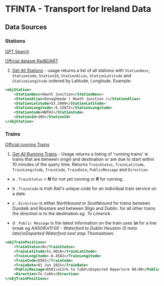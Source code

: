 # TFINTA - Transport for Ireland Data

## Data Sources

### Stations

[GPT Search](https://chatgpt.com/share/683abe5a-9e80-800d-b703-f5080a69c970)

[Official dataset Rail&DART](https://api.irishrail.ie/realtime/)

1. [Get All Stations](http://api.irishrail.ie/realtime/realtime.asmx/getAllStationsXML) - usage  returns a list of all stations with `StationDesc`, `StationCode`, `StationId`, `StationAlias`, `StationLatitude` and `StationLongitude` ordered by Latitude, Longitude. Example:

```xml
<objStation>
    <StationDesc>Howth Junction</StationDesc>
    <StationAlias>Donaghmede ( Howth Junction )</StationAlias>
    <StationLatitude>53.3909</StationLatitude>
    <StationLongitude>-6.15672</StationLongitude>
    <StationCode>HWTHJ</StationCode>
    <StationId>105</StationId>
</objStation>
```

### Trains

[Official running Trains](http://api.irishrail.ie/realtime/)

1. [Get All Running Trains](http://api.irishrail.ie/realtime/realtime.asmx/getCurrentTrainsXML) - Usage returns a listing of 'running trains' ie trains that are between origin and destination or are due to start within 10 minutes of the query time. Returns `TrainStatus`, `TrainLatitude`, `TrainLongitude`, `TrainCode`, `TrainDate`, `PublicMessage` and `Direction`.

* a . `TrainStatus` = ***N*** for not yet running or ***R*** for running.

* b . `TrainCode` is Irish Rail's unique code for an individual train service on a date.

* c . `Direction` is either *Northbound* or *Southbound* for trains between Dundalk and Rosslare and between Sligo and Dublin.  for all other trains the direction is to the destination *eg. To Limerick*.

* d . `Public Message` is the latest information on the train uses ***\n*** for a line break *eg AA509\n11:00 - Waterford to Dublin Heuston (0 mins late)\nDeparted Waterford next stop Thomastown*.

```xml
<objTrainPositions>
    <TrainStatus>N</TrainStatus>
    <TrainLatitude>51.9018</TrainLatitude>
    <TrainLongitude>-8.4582</TrainLongitude>
    <TrainCode>D501</TrainCode>
    <TrainDate>01 Jun 2025</TrainDate>
    <PublicMessage>D501\nCork to Cobh\nExpected Departure 08:00</PublicMessage>
    <Direction>To Cobh</Direction>
</objTrainPositions>
```